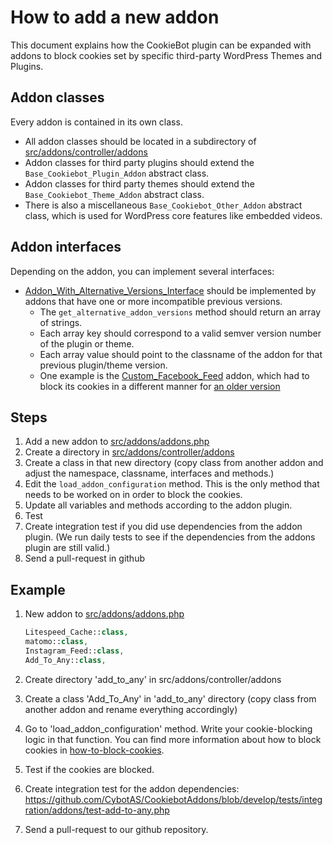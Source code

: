 # How to add a new addon

This document explains how the CookieBot plugin can be expanded with addons to block cookies set by specific third-party WordPress Themes and Plugins.

Addon classes
---
Every addon is contained in its own class.
- All addon classes should be located in a subdirectory of [src/addons/controller/addons](../src/addons/controller/addons)
- Addon classes for third party plugins should extend the `Base_Cookiebot_Plugin_Addon` abstract class.
- Addon classes for third party themes should extend the `Base_Cookiebot_Theme_Addon` abstract class.
- There is also a miscellaneous `Base_Cookiebot_Other_Addon` abstract class, which is used for WordPress core features like embedded videos.

Addon interfaces
---
Depending on the addon, you can implement several interfaces:
- [Addon_With_Alternative_Versions_Interface](../src/lib/Addon_With_Alternative_Versions_Interface.php) should be implemented by addons that have one or more incompatible previous versions.
   - The `get_alternative_addon_versions` method should return an array of strings.
   - Each array key should correspond to a valid semver version number of the plugin or theme.
   - Each array value should point to the classname of the addon for that previous plugin/theme version.
   - One example is the [Custom_Facebook_Feed](../src/addons/controller/addons/custom_facebook_feed/Custom_Facebook_Feed.php) addon, which had to block its cookies in a different manner for [an older version](../src/addons/controller/addons/custom_facebook_feed/Custom_Facebook_Feed_Version_2_17_1.php)

Steps
---

1. Add a new addon to [src/addons/addons.php](../src/addons/addons.php)
2. Create a directory in [src/addons/controller/addons](../src/addons/controller/addons)
3. Create a class in that new directory (copy class from another addon and adjust the namespace, classname, interfaces and methods.)
4. Edit the `load_addon_configuration` method. This is the only method that needs to be worked on in order to block the cookies.
5. Update all variables and methods according to the addon plugin.
6. Test
7. Create integration test if you did use dependencies from the addon plugin. (We run daily tests to see if the dependencies from the addons plugin are still valid.)
8. Send a pull-request in github

Example
---
1. New addon to [src/addons/addons.php](../src/addons/addons.php)

    ```php
    Litespeed_Cache::class,
	matomo::class,
	Instagram_Feed::class,
    Add_To_Any::class,
    ```

2. Create directory 'add_to_any' in src/addons/controller/addons

3. Create a class 'Add_To_Any' in 'add_to_any' directory (copy class from another addon and rename everything accordingly)

5. Go to 'load_addon_configuration' method. Write your cookie-blocking logic in that function. You can find more information about how to block cookies in [how-to-block-cookies](how-to-block-cookies.md).

6. Test if the cookies are blocked.

7. Create integration test for the addon dependencies: https://github.com/CybotAS/CookiebotAddons/blob/develop/tests/integration/addons/test-add-to-any.php

8. Send a pull-request to our github repository.
